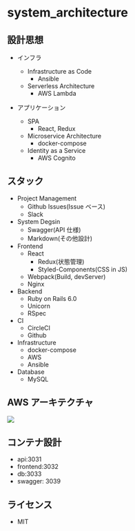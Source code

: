 # system_architecture

## 設計思想

- インフラ

  - Infrastructure as Code
    - Ansible
  - Serverless Architecture
    - AWS Lambda

- アプリケーション
  - SPA
    - React, Redux
  - Microservice Architecture
    - docker-compose
  - Identity as a Service
    - AWS Cognito

## スタック

- Project Management
  - Github Issues(Issue ベース)
  - Slack
- System Degsin
  - Swagger(API 仕様)
  - Markdown(その他設計)
- Frontend
  - React
    - Redux(状態管理)
    - Styled-Components(CSS in JS)
  - Webpack(Build, devServer)
  - Nginx
- Backend
  - Ruby on Rails 6.0
  - Unicorn
  - RSpec
- CI
  - CircleCI
  - Github
- Infrastructure
  - docker-compose
  - AWS
  - Ansible
- Database
  - MySQL

## AWS アーキテクチャ

![](https://i.imgur.com/d7N6wXH.png)

## コンテナ設計

- api:3031
- frontend:3032
- db:3033
- swagger: 3039

## ライセンス

- MIT
